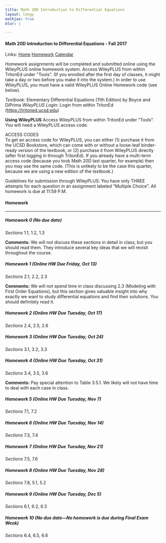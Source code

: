 ```yaml
---
title: Math 20D Introduction to Differential Equations
layout: longy
mathjax: true
blur: |

---  
```


#### Math 20D Introduction to Differential Equations - Fall 2017  
  Links: [Home][math20dHome]  [Homework][math20dHW]    [Calendar][math20dCal]
    
   [math20dHome]:http://thanghuynh.org/teaching/math20d_f17.html
   [math20dHW]:http://thanghuynh.org/teaching/math20d_f17_hw.html  
   [math20dCal]:http://thanghuynh.org/teaching/math20d_f17_cal.html  

Homework assignments will be completed and submitted online using the WileyPLUS online homework system. Access WileyPLUS from within TritonEd under "Tools". (If you enrolled after the first day of classes, it might take a day or two before you make it into the system.) In order to use WileyPLUS, you must have a valid WileyPLUS Online Homework code (see below).

*Textbook:*  Elementary Differential Equations (11th Edition) by Boyce and DiPrima 
*WileyPLUS Login:*  Login from within TritonEd (<https://tritoned.ucsd.edu>)

**Using WileyPLUS** Access WileyPLUS from within TritonEd under "Tools". You will need a WileyPLUS access code.

ACCESS CODES  
  To get an access code for WileyPLUS, you can either (1) purchase it from the UCSD Bookstore, which can come with or without a loose-leaf binder-ready version of the textbook, or (2) purchase it from WileyPLUS directly (after first logging in through TritonEd). 
  If you already have a multi-term access code (because you took Math 20D last quarter, for example) then you may use the same code. (This is unlikely to be the case this quarter, because we are using a new edition of the textbook.) 

Guidelines for submission through WileyPLUS: You have only THREE attempts for each question in an assignment labeled "Multiple Choice". All homework is due at 11:59 P.M.



#### Homework  
---  

##### <a name="hmwk0"></a>Homework 0  (No due date)  

*Sections* 1.1, 1.2, 1.3

**Comments:**  We will not discuss these sections in detail in class, but you should read them. They introduce several key ideas that we will revisit throughout the course.  

##### <a name="hmwk1"></a>Homework 1  (Online HW Due Friday, Oct 13)

*Sections* 2.1, 2.2, 2.3

**Comments:**  We will not spend time in class discussing 2.3 (Modeling with First Order Equations), but this section gives valuable insight into why exactly we want to study differential equations and find their solutions. You should definitely read it.

##### Homework 2     (Online HW Due Tuesday, Oct 17)

*Sections* 2.4, 2.5, 2.6

##### Homework 3     (Online HW Due Tuesday, Oct 24)

*Sections* 3.1, 3.2, 3.3

##### Homework 4     (Online HW Due Tuesday, Oct 31)

*Sections* 3.4, 3.5, 3.6

**Comments:**  Pay special attention to Table 3.5.1. We likely will not have time to deal with each case in class.

##### Homework 5     (Online HW Due Tuesday, Nov 7)

*Sections* 7.1, 7.2


##### Homework 6     (Online HW Due Tuesday, Nov 14)  

*Sections* 7.3, 7.4


##### Homework 7     (Online HW Due Tuesday, Nov 21)

*Sections* 7.5, 7.6


##### Homework 8     (Online HW Due Tuesday, Nov 28)  

*Sections* 7.8, 5.1, 5.2


##### Homework 9     (Online HW Due Tuesday, Dec 5)  

*Sections* 6.1, 6.2, 6.3

##### Homework 10     (No due date—No homework is due during Final Exam Week)  

*Sections* 6.4, 6.5, 6.6


